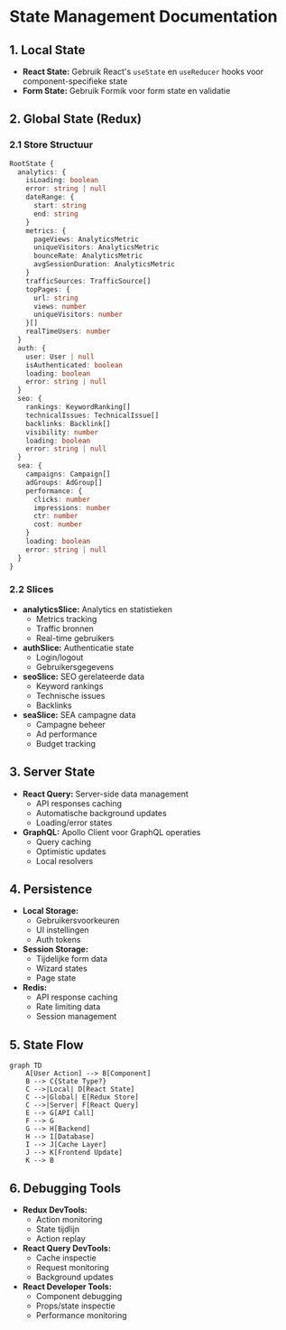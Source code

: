 # State Management Documentation

## 1. Local State
- **React State:** Gebruik React's `useState` en `useReducer` hooks voor component-specifieke state
- **Form State:** Gebruik Formik voor form state en validatie

## 2. Global State (Redux)

### 2.1 Store Structuur
```typescript
RootState {
  analytics: {
    isLoading: boolean
    error: string | null
    dateRange: {
      start: string
      end: string
    }
    metrics: {
      pageViews: AnalyticsMetric
      uniqueVisitors: AnalyticsMetric
      bounceRate: AnalyticsMetric
      avgSessionDuration: AnalyticsMetric
    }
    trafficSources: TrafficSource[]
    topPages: {
      url: string
      views: number
      uniqueVisitors: number
    }[]
    realTimeUsers: number
  }
  auth: {
    user: User | null
    isAuthenticated: boolean
    loading: boolean
    error: string | null
  }
  seo: {
    rankings: KeywordRanking[]
    technicalIssues: TechnicalIssue[]
    backlinks: Backlink[]
    visibility: number
    loading: boolean
    error: string | null
  }
  sea: {
    campaigns: Campaign[]
    adGroups: AdGroup[]
    performance: {
      clicks: number
      impressions: number
      ctr: number
      cost: number
    }
    loading: boolean
    error: string | null
  }
}
```

### 2.2 Slices
- **analyticsSlice:** Analytics en statistieken
  - Metrics tracking
  - Traffic bronnen
  - Real-time gebruikers
- **authSlice:** Authenticatie state
  - Login/logout
  - Gebruikersgegevens
- **seoSlice:** SEO gerelateerde data
  - Keyword rankings
  - Technische issues
  - Backlinks
- **seaSlice:** SEA campagne data
  - Campagne beheer
  - Ad performance
  - Budget tracking

## 3. Server State
- **React Query:** Server-side data management
  - API responses caching
  - Automatische background updates
  - Loading/error states
- **GraphQL:** Apollo Client voor GraphQL operaties
  - Query caching
  - Optimistic updates
  - Local resolvers

## 4. Persistence 
- **Local Storage:**
  - Gebruikersvoorkeuren
  - UI instellingen
  - Auth tokens
- **Session Storage:**
  - Tijdelijke form data
  - Wizard states
  - Page state
- **Redis:**
  - API response caching
  - Rate limiting data
  - Session management

## 5. State Flow
```mermaid
graph TD
    A[User Action] --> B[Component]
    B --> C{State Type?}
    C -->|Local| D[React State]
    C -->|Global| E[Redux Store]
    C -->|Server| F[React Query]
    E --> G[API Call]
    F --> G
    G --> H[Backend]
    H --> I[Database]
    I --> J[Cache Layer]
    J --> K[Frontend Update]
    K --> B
```

## 6. Debugging Tools
- **Redux DevTools:**
  - Action monitoring
  - State tijdlijn
  - Action replay
- **React Query DevTools:**
  - Cache inspectie
  - Request monitoring
  - Background updates
- **React Developer Tools:**
  - Component debugging
  - Props/state inspectie
  - Performance monitoring
